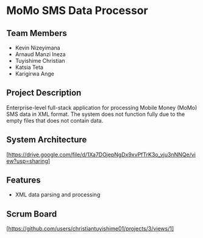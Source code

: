 # MoMo SMS Data Processor

## Team Members
- Kevin Nizeyimana
- Arnaud Manzi Ineza
- Tuyishime Christian
- Katsia Teta
- Karigirwa Ange

## Project Description
Enterprise-level full-stack application for processing Mobile Money (MoMo) SMS data in XML format. The system does not function fully due to the empty files that does not contain data.

## System Architecture
[https://drive.google.com/file/d/1Xa7DOjepNgDx9xvPfTrK3o_vju3nNNQe/view?usp=sharing]

## Features
- XML data parsing and processing

## Scrum Board
[https://github.com/users/christiantuyishime01/projects/3/views/1]

